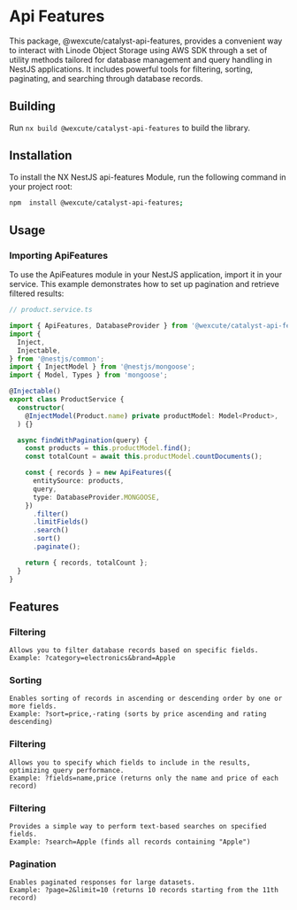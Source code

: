 # Api Features

This package, @wexcute/catalyst-api-features, provides a convenient way to interact with Linode Object Storage using AWS SDK through a set of utility methods tailored for database management and query handling in NestJS applications. It includes powerful tools for filtering, sorting, paginating, and searching through database records.

## Building

Run `nx build @wexcute/catalyst-api-features` to build the library.

## Installation

To install the NX NestJS api-features Module, run the following command in your project root:

```bash
npm  install @wexcute/catalyst-api-features;
```


## Usage
### Importing ApiFeatures

To use the ApiFeatures module in your NestJS application, import it in your service. This example demonstrates how to set up pagination and retrieve filtered results:

```typescript
// product.service.ts

import { ApiFeatures, DatabaseProvider } from '@wexcute/catalyst-api-features';
import {
  Inject,
  Injectable,
} from '@nestjs/common';
import { InjectModel } from '@nestjs/mongoose';
import { Model, Types } from 'mongoose';

@Injectable()
export class ProductService {
  constructor(
    @InjectModel(Product.name) private productModel: Model<Product>,
  ) {}

  async findWithPagination(query) {
    const products = this.productModel.find();
    const totalCount = await this.productModel.countDocuments();

    const { records } = new ApiFeatures({
      entitySource: products,
      query,
      type: DatabaseProvider.MONGOOSE,
    })
      .filter()
      .limitFields()
      .search()
      .sort()
      .paginate();

    return { records, totalCount };
  }
}

```

## Features
### Filtering
    Allows you to filter database records based on specific fields.
    Example: ?category=electronics&brand=Apple
### Sorting
    Enables sorting of records in ascending or descending order by one or more fields.
    Example: ?sort=price,-rating (sorts by price ascending and rating descending)
### Filtering
    Allows you to specify which fields to include in the results, optimizing query performance.
    Example: ?fields=name,price (returns only the name and price of each record)
### Filtering
    Provides a simple way to perform text-based searches on specified fields.
    Example: ?search=Apple (finds all records containing "Apple")
### Pagination
    Enables paginated responses for large datasets.
    Example: ?page=2&limit=10 (returns 10 records starting from the 11th record)



